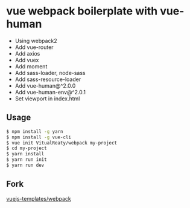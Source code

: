 # vue webpack boilerplate with vue-human

- Using webpack2
- Add vue-router
- Add axios
- Add vuex
- Add moment
- Add sass-loader, node-sass
- Add sass-resource-loader
- Add vue-human@^2.0.0
- Add vue-human-env@^2.0.1
- Set viewport in index.html

## Usage

``` bash
$ npm install -g yarn
$ npm install -g vue-cli
$ vue init VitualReaty/webpack my-project
$ cd my-project
$ yarn install
$ yarn run init
$ yarn run dev
```

## Fork

[vuejs-templates/webpack](https://github.com/vuejs-templates/webpack)
